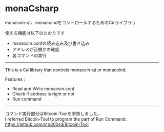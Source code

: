 monaCsharp
==========

monacoin-qt、monacoindをコントロールするためのC#ライブラリ

使える機能は以下のとおりです  
- monacoin.confの読み込み及び書き込み  
- アドレスが正規かの確認  
- 各コマンドの実行  

---------------------------------------------------------------

This is a C# library that controls monacoin-qt or monacoind.  

Features :   
- Read and Write monacoin.conf  
- Check if address is right or not  
- Run command  

---------------------------------------------------------------
コマンド実行部分はBitcoin-Toolを参照しました。  
I referred Bitcoin-Tool to program the part of Run Command.  
<https://github.com/mb300sd/Bitcoin-Tool>
